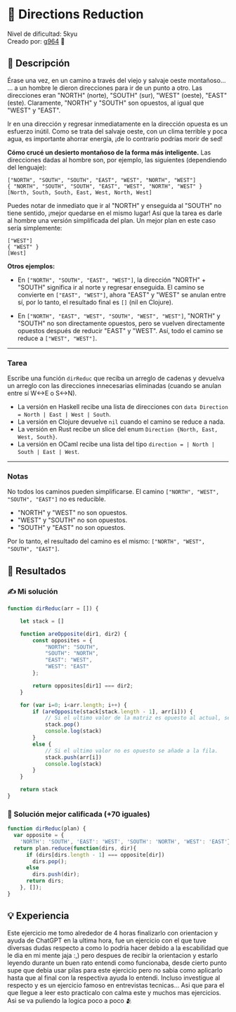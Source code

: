 # 🧭 Directions Reduction

Nivel de dificultad: 5kyu <br>
Creado por: [g964](https://www.codewars.com/users/g964) 🚀

## 📖 Descripción

Érase una vez, en un camino a través del viejo y salvaje oeste montañoso…
… a un hombre le dieron direcciones para ir de un punto a otro. Las direcciones eran "NORTH" (norte), "SOUTH" (sur), "WEST" (oeste), "EAST" (este). Claramente, "NORTH" y "SOUTH" son opuestos, al igual que "WEST" y "EAST".

Ir en una dirección y regresar inmediatamente en la dirección opuesta es un esfuerzo inútil. Como se trata del salvaje oeste, con un clima terrible y poca agua, es importante ahorrar energía, ¡de lo contrario podrías morir de sed!

**Cómo crucé un desierto montañoso de la forma más inteligente.**
Las direcciones dadas al hombre son, por ejemplo, las siguientes (dependiendo del lenguaje):

```
["NORTH", "SOUTH", "SOUTH", "EAST", "WEST", "NORTH", "WEST"]  
{ "NORTH", "SOUTH", "SOUTH", "EAST", "WEST", "NORTH", "WEST" }  
[North, South, South, East, West, North, West]  
```

Puedes notar de inmediato que ir al "NORTH" y enseguida al "SOUTH" no tiene sentido, ¡mejor quedarse en el mismo lugar! Así que la tarea es darle al hombre una versión simplificada del plan.
Un mejor plan en este caso sería simplemente:

```
["WEST"]  
{ "WEST" }  
[West]  
```

**Otros ejemplos:**

* En `["NORTH", "SOUTH", "EAST", "WEST"]`, la dirección "NORTH" + "SOUTH" significa ir al norte y regresar enseguida.
  El camino se convierte en `["EAST", "WEST"]`, ahora "EAST" y "WEST" se anulan entre sí, por lo tanto, el resultado final es `[]` (nil en Clojure).

* En `["NORTH", "EAST", "WEST", "SOUTH", "WEST", "WEST"]`, "NORTH" y "SOUTH" no son directamente opuestos, pero se vuelven directamente opuestos después de reducir "EAST" y "WEST".
  Así, todo el camino se reduce a `["WEST", "WEST"]`.

---

### **Tarea**

Escribe una función `dirReduc` que reciba un arreglo de cadenas y devuelva un arreglo con las direcciones innecesarias eliminadas (cuando se anulan entre sí W<->E o S<->N).

* La versión en Haskell recibe una lista de direcciones con `data Direction = North | East | West | South`.
* La versión en Clojure devuelve `nil` cuando el camino se reduce a nada.
* La versión en Rust recibe un slice del enum `Direction {North, East, West, South}`.
* La versión en OCaml recibe una lista del tipo `direction = | North | South | East | West`.

---

### **Notas**

No todos los caminos pueden simplificarse.
El camino `["NORTH", "WEST", "SOUTH", "EAST"]` no es reducible.

* "NORTH" y "WEST" no son opuestos.
* "WEST" y "SOUTH" no son opuestos.
* "SOUTH" y "EAST" no son opuestos.

Por lo tanto, el resultado del camino es el mismo:
`["NORTH", "WEST", "SOUTH", "EAST"]`.

## 📝 Resultados

### ✍️ Mi solución

```js
function dirReduc(arr = []) {

    let stack = []

    function areOpposite(dir1, dir2) {
        const opposites = {
            "NORTH": "SOUTH",
            "SOUTH": "NORTH",
            "EAST": "WEST",
            "WEST": "EAST"
        };

        return opposites[dir1] === dir2;
    }

    for (var i=0; i<arr.length; i++) {
        if (areOpposite(stack[stack.length - 1], arr[i])) {
            // Si el ultimo valor de la matriz es opuesto al actual, se elimina de la fila.
            stack.pop()
            console.log(stack)
        }
        else {
            // Si el ultimo valor no es opuesto se añade a la fila.
            stack.push(arr[i])
            console.log(stack)
        }
    }

    return stack
}
```

### 🌟 Solución mejor calificada (+70 iguales)

```js
function dirReduc(plan) {
  var opposite = {
    'NORTH': 'SOUTH', 'EAST': 'WEST', 'SOUTH': 'NORTH', 'WEST': 'EAST'};
  return plan.reduce(function(dirs, dir){
      if (dirs[dirs.length - 1] === opposite[dir])
        dirs.pop();
      else
        dirs.push(dir);
      return dirs;
    }, []);
}
```

## 💡 Experiencia

Este ejercicio me tomo alrededor de 4 horas finalizarlo con orientacion y ayuda de ChatGPT en la ultima hora, fue un ejercicio con el que tuve diversas dudas respecto a como lo podria hacer debido a la escabilidad que le dia en mi mente jaja :,) pero despues de recibir la orientacion y estarlo leyendo durante un buen rato entendi como funcionaba, desde cierto punto supe que debia usar pilas para este ejercicio pero no sabia como aplicarlo hasta que al final con la respectiva ayuda lo entendi. Incluso investigue al respecto y es un ejercicio famoso en entrevistas tecnicas... Asi que para el que llegue a leer esto practicalo con calma este y muchos mas ejercicios. Asi se va puliendo la logica poco a poco 🫂